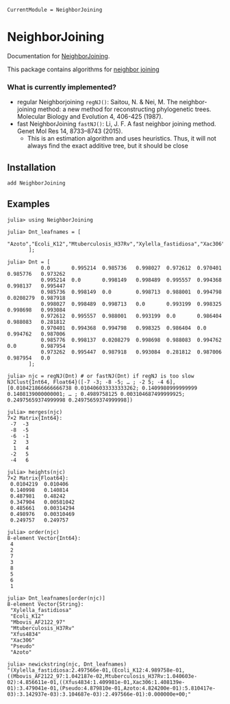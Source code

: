 ```@meta
CurrentModule = NeighborJoining
```

# NeighborJoining

Documentation for [NeighborJoining](https://github.com/BenjaminDoran/NeighborJoining.jl).

This package contains algorithms for [neighbor joining](https://en.wikipedia.org/wiki/Neighbor_joining)

### What is currently implemented?
* regular Neighborjoining `regNJ()`: Saitou, N. & Nei, M. The neighbor-joining method: a new method for reconstructing phylogenetic trees. Molecular Biology and Evolution 4, 406-425 (1987).
* fast NeighborJoining `fastNJ()`: Li, J. F. A fast neighbor joining method. Genet Mol Res 14, 8733–8743 (2015).
    * This is an estimation algorithm and uses heuristics. Thus, it will not always find the exact additive tree, but it should be close 



## Installation

```
add NeighborJoining
```

## Examples

```jldoctest
julia> using NeighborJoining

julia> Dnt_leafnames = [
           "Azoto","Ecoli_K12","Mtuberculosis_H37Rv","Xylella_fastidiosa","Xac306","Pseudo","Mbovis_AF2122_97","Xfus4834",
       ];

julia> Dnt = [
           0.0       0.995214  0.985736   0.998027  0.972612  0.970401  0.985776   0.973262
           0.995214  0.0       0.998149   0.998489  0.995557  0.994368  0.998137   0.995447
           0.985736  0.998149  0.0        0.998713  0.988001  0.994798  0.0208279  0.987918
           0.998027  0.998489  0.998713   0.0       0.993199  0.998325  0.998698   0.993084
           0.972612  0.995557  0.988001   0.993199  0.0       0.986404  0.988083   0.281812
           0.970401  0.994368  0.994798   0.998325  0.986404  0.0       0.994762   0.987006
           0.985776  0.998137  0.0208279  0.998698  0.988083  0.994762  0.0        0.987954
           0.973262  0.995447  0.987918   0.993084  0.281812  0.987006  0.987954   0.0
       ];

julia> njc = regNJ(Dnt) # or fastNJ(Dnt) if regNJ is too slow
NJClust{Int64, Float64}([-7 -3; -8 -5; … ; -2 5; -4 6], [0.010421866666666738 0.010406033333333262; 0.1409980999999999 0.1408139000000001; … ; 0.4989758125 0.003104687499999925; 0.24975659374999998 0.24975659374999998])

julia> merges(njc)
7×2 Matrix{Int64}:
 -7  -3
 -8  -5
 -6  -1
  2   3
  1   4
 -2   5
 -4   6

julia> heights(njc)
7×2 Matrix{Float64}:
 0.0104219  0.010406
 0.140998   0.140814
 0.487981   0.48242
 0.347904   0.00581042
 0.485661   0.00314294
 0.498976   0.00310469
 0.249757   0.249757

julia> order(njc)
8-element Vector{Int64}:
 4
 2
 7
 3
 8
 5
 6
 1

julia> Dnt_leafnames[order(njc)]
8-element Vector{String}:
 "Xylella_fastidiosa"
 "Ecoli_K12"
 "Mbovis_AF2122_97"
 "Mtuberculosis_H37Rv"
 "Xfus4834"
 "Xac306"
 "Pseudo"
 "Azoto"

julia> newickstring(njc, Dnt_leafnames)
"(Xylella_fastidiosa:2.497566e-01,(Ecoli_K12:4.989758e-01,((Mbovis_AF2122_97:1.042187e-02,Mtuberculosis_H37Rv:1.040603e-02):4.856611e-01,((Xfus4834:1.409981e-01,Xac306:1.408139e-01):3.479041e-01,(Pseudo:4.879810e-01,Azoto:4.824200e-01):5.810417e-03):3.142937e-03):3.104687e-03):2.497566e-01):0.000000e+00;"
```

